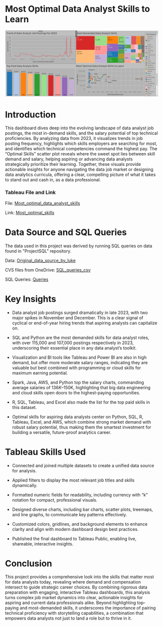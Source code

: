 # Most Optimal Data Analyst Skills to Learn
![](Gif_dashboard.gif)

# Introduction
This dashboard dives deep into the evolving landscape of data analyst job postings, the most in-demand skills, and the salary potential of top technical proficiencies. By analyzing data from 2023, it visualizes trends in job posting frequency, highlights which skills employers are searching for most, and identifies which technical competencies command the highest pay. The “Optimal Skills” scatter plot reveals where the sweet spot lies between skill demand and salary, helping aspiring or advancing data analysts strategically prioritize their learning. Together, these visuals provide actionable insights for anyone navigating the data job market or designing data analytics curricula, offering a clear, compelling picture of what it takes to stand out and cash in, as a data professional.
### Tableau File and Link
File: [Most_optimal_data_analyst_skills](Most_optimal_data_analyst_skills_to_learn.twb)

Link: [Most_optimal_skills](https://public.tableau.com/views/Most_optimal_data_analyst_skills_to_learn/Dashboard1?:language=en-US&:sid=&:redirect=auth&:display_count=n&:origin=viz_share_link)

# Data Source and SQL Queries
The data used in this project was derived by running SQL queries on data found in "ProjectSQL" repository.

Data: [Original_data_source_by_luke](https://drive.google.com/drive/folders/1moeWYoUtUklJO6NJdWo9OV8zWjRn0rjN)

CVS files from OneDrive: [SQL_queries_csv](https://onedrive.live.com/?id=%2Fpersonal%2F2749f5080722ca24%2FDocuments%2FSQL%5Fqueries%5Fcsv&view=0)

SQL Queries: [Queries](Queries)

# Key Insights
* Data analyst job postings surged dramatically in late 2023, with two major spikes in November and December. This is a clear signal of cyclical or end-of-year hiring trends that aspiring analysts can capitalize on.
* SQL and Python are the most demanded skills for data analyst roles, with over 115,000 and 107,000 postings respectively in 2023, underscoring their essential place in any data analyst’s toolkit.
* Visualization and BI tools like Tableau and Power BI are also in high demand, but offer more moderate salary ranges, indicating they are valuable but best combined with programming or cloud skills for maximum earning potential.

* Spark, Java, AWS, and Python top the salary charts, commanding average salaries of $136K–$150K, highlighting that big data engineering and cloud skills open doors to the highest-paying opportunities.
* R, SQL, Tableau, and Excel also made the list for the top paid skills in this dataset.

* Optimal skills for aspiring data analysts center on Python, SQL, R, Tableau, Excel, and AWS, which combine strong market demand with robust salary potential, thus making them the smartest investment for building a versatile, future-proof analytics career.

# Tableau Skills Used
 * Connected and joined multiple datasets to create a unified data source for analysis.

* Applied filters to display the most relevant job titles and skills dynamically.

* Formatted numeric fields for readability, including currency with “k” notation for compact, professional visuals.

* Designed diverse charts, including bar charts, scatter plots, treemaps, and line graphs, to communicate key patterns effectively.

* Customized colors, gridlines, and background elements to enhance clarity and align with modern dashboard design best practices.

* Published the final dashboard to Tableau Public, enabling live, shareable, interactive insights.
# Conclusion
This project provides a comprehensive look into the skills that matter most for data analysts today, revealing where demand and compensation intersect to guide strategic career choices. By combining rigorous data preparation with engaging, interactive Tableau dashboards, this analysis turns complex job market dynamics into clear, actionable insights for aspiring and current data professionals alike. Beyond highlighting top-paying and most-demanded skills, it underscores the importance of pairing technical proficiency with storytelling capabilities, a combination that empowers data analysts not just to land a role but to thrive in it.
